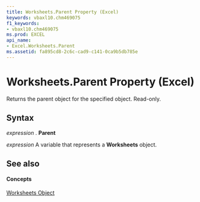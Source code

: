 ```yaml
---
title: Worksheets.Parent Property (Excel)
keywords: vbaxl10.chm469075
f1_keywords:
- vbaxl10.chm469075
ms.prod: EXCEL
api_name:
- Excel.Worksheets.Parent
ms.assetid: fa895cd8-2c6c-cad9-c141-0ca9b5db785e
---
```



# Worksheets.Parent Property (Excel)

Returns the parent object for the specified object. Read-only.


## Syntax

 _expression_ . **Parent**

 _expression_ A variable that represents a **Worksheets** object.


## See also


#### Concepts


[Worksheets Object](worksheets-object-excel.md)

